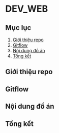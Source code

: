 # DEV_WEB

## Mục lục 
1. [Giới thiệu repo](#giới-thiệu-repo)
2. [Gitflow](#gitflow)
3. [Nội dung đồ án](#nội-dung-đồ-án)
4. [Tổng kết](#tổng-kết)
## Giới thiệu repo
## Gitflow
## Nội dung đồ án
## Tổng kết
